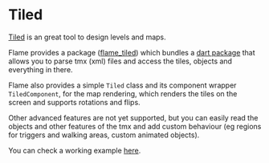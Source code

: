 # Tiled

[Tiled](https://www.mapeditor.org/) is an great tool to design levels and maps.

Flame provides a package ([flame_tiled](https://github.com/flame-engine/flame_tiled)) which bundles
a [dart package](https://pub.dev/packages/tiled) that allows you to parse tmx (xml) files and access
the tiles, objects and everything in there.

Flame also provides a simple `Tiled` class and its component wrapper `TiledComponent`, for the map
rendering, which renders the tiles on the screen and supports rotations and flips.

Other advanced features are not yet supported, but you can easily read the objects and other features
of the tmx and add custom behaviour (eg regions for triggers and walking areas, custom animated
objects).

You can check a working example
[here](https://github.com/flame-engine/flame_tiled/tree/main/example).
